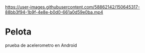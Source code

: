
https://user-images.githubusercontent.com/58862142/150645317-88bb3f94-1b9f-4e8e-b0d0-661a0d59e0ba.mp4

# Pelota
prueba de acelerometro en Android 
